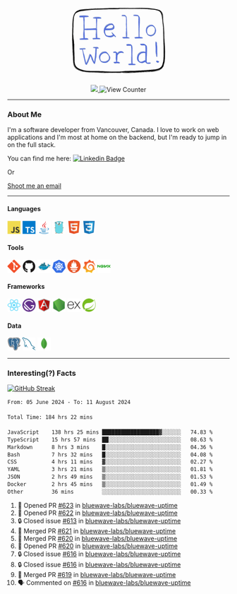 <div align="center">
    <img src="./img/hello_world.webp" height="200px" width="">
    <div>
        <a href="https://www.linkedin.com/in/ajhollid">
            <img src="https://img.shields.io/badge/LinkedIn-blue"/>
        </a>
        <img src="https://komarev.com/ghpvc/?username=ajhollid&color=yellow" alt="View Counter">
    </div>
</div>

---

### About Me

I'm a software developer from Vancouver, Canada. I love to work on web applications and I'm most at home on the backend, but I'm ready to jump in on the full stack.

You can find me here: [![Linkedin Badge](https://img.shields.io/badge/-ajhollid-blue?style=flat&logo=Linkedin&logoColor=white)](https://www.linkedin.com/in/ajhollid)

Or

[Shoot me an email](mailto:ajhollid@gmail.com)

---

#### Languages

<div>
    <img src="./img/devicons/javascript-original.svg" width=30 height=30 alt="JavaScript">
    <img src="/img/devicons/typescript-original.svg" width=30 height=30 alt="TypeScript">
    <img src="./img/devicons/java-original.svg" width=30 height=30 alt="Java">
    <img src="./img/devicons/go-original.svg" width=30 height=30 alt="Golang">
    <img src="./img/devicons/html5-original.svg" width=30 height=30 alt="HTML 5">
    <img src="./img/devicons/css3-original.svg" width=30 height=30 alt="CSS 3">
</div>

#### Tools

<div>
    <img src="./img/devicons/git-original.svg" width=30 height=30 alt="Git">
    <img src="./img/devicons/github-original.svg" width=30 height=30 alt="Github">
    <img src="./img/devicons/docker-original.svg" width=30 
    height=30 alt="Docker">
    <img src="./img/devicons/kubernetes-original.svg" width=30 height=30 alt="K8">
    <img src="./img/devicons/prometheus-original.svg" width=30 height=30 alt="Prometheus">
    <img src="./img/devicons/grafana-original.svg" width=30 height=30 alt="Grafana">
    <img src="./img/devicons/nginx-original.svg" width=30 height=30 alt="Nginx">
</div>

#### Frameworks

<div>
    <img src="./img/devicons/react-original.svg" width=30 height=30 alt="React">
    <img src="./img/devicons/gatsby-original.svg" width=30 height=30 alt="Gatsby">
    <img src="./img/devicons/angularjs-original.svg" width=30 height=30 alt="AngularJS">
    <img src="./img/devicons/nodejs-original.svg" width=30 height=30 alt="NodeJS">
    <img src="./img/devicons/express-original.svg" width=30 height=30 alt="Express">
    <img src="./img/devicons/spring-original.svg" width=30 height=30 alt="Spring">
</div>

#### Data

<div>
    <img src="./img/devicons/postgresql-original.svg" width=30 height=30 alt="Postgresql">
    <img src="./img/devicons/mysql-original.svg" width=30 height=30 alt="Mysql">
    <img src="./img/devicons/mongodb-original.svg" width=30 height=30 alt="MongoDB">
</div>

---

### Interesting(?) Facts

[![GitHub Streak](http://github-readme-streak-stats.herokuapp.com?user=ajhollid)](https://git.io/streak-stats)

 <!--START_SECTION:waka-->

```txt
From: 05 June 2024 - To: 11 August 2024

Total Time: 184 hrs 22 mins

JavaScript    138 hrs 25 mins ██████████████████▓░░░░░░   74.83 %
TypeScript    15 hrs 57 mins  ██░░░░░░░░░░░░░░░░░░░░░░░   08.63 %
Markdown      8 hrs 3 mins    █░░░░░░░░░░░░░░░░░░░░░░░░   04.36 %
Bash          7 hrs 32 mins   █░░░░░░░░░░░░░░░░░░░░░░░░   04.08 %
CSS           4 hrs 11 mins   ▓░░░░░░░░░░░░░░░░░░░░░░░░   02.27 %
YAML          3 hrs 21 mins   ▒░░░░░░░░░░░░░░░░░░░░░░░░   01.81 %
JSON          2 hrs 49 mins   ▒░░░░░░░░░░░░░░░░░░░░░░░░   01.53 %
Docker        2 hrs 45 mins   ▒░░░░░░░░░░░░░░░░░░░░░░░░   01.49 %
Other         36 mins         ░░░░░░░░░░░░░░░░░░░░░░░░░   00.33 %
```

<!--END_SECTION:waka-->


<!--START_SECTION:activity-->
1. 💪 Opened PR [#623](https://github.com/bluewave-labs/bluewave-uptime/pull/623) in [bluewave-labs/bluewave-uptime](https://github.com/bluewave-labs/bluewave-uptime)
2. 💪 Opened PR [#622](https://github.com/bluewave-labs/bluewave-uptime/pull/622) in [bluewave-labs/bluewave-uptime](https://github.com/bluewave-labs/bluewave-uptime)
3. 🔒 Closed issue [#613](https://github.com/bluewave-labs/bluewave-uptime/issues/613) in [bluewave-labs/bluewave-uptime](https://github.com/bluewave-labs/bluewave-uptime)
4. 🎉 Merged PR [#621](https://github.com/bluewave-labs/bluewave-uptime/pull/621) in [bluewave-labs/bluewave-uptime](https://github.com/bluewave-labs/bluewave-uptime)
5. 🎉 Merged PR [#620](https://github.com/bluewave-labs/bluewave-uptime/pull/620) in [bluewave-labs/bluewave-uptime](https://github.com/bluewave-labs/bluewave-uptime)
6. 💪 Opened PR [#620](https://github.com/bluewave-labs/bluewave-uptime/pull/620) in [bluewave-labs/bluewave-uptime](https://github.com/bluewave-labs/bluewave-uptime)
7. 🔒 Closed issue [#616](https://github.com/bluewave-labs/bluewave-uptime/issues/616) in [bluewave-labs/bluewave-uptime](https://github.com/bluewave-labs/bluewave-uptime)
8. 🔒 Closed issue [#616](https://github.com/bluewave-labs/bluewave-uptime/issues/616) in [bluewave-labs/bluewave-uptime](https://github.com/bluewave-labs/bluewave-uptime)
9. 🎉 Merged PR [#619](https://github.com/bluewave-labs/bluewave-uptime/pull/619) in [bluewave-labs/bluewave-uptime](https://github.com/bluewave-labs/bluewave-uptime)
10. 🗣 Commented on [#616](https://github.com/bluewave-labs/bluewave-uptime/issues/616#issuecomment-2286738746) in [bluewave-labs/bluewave-uptime](https://github.com/bluewave-labs/bluewave-uptime)
<!--END_SECTION:activity-->
